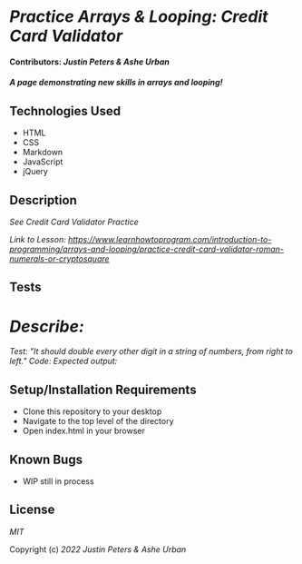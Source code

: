 # _Practice Arrays & Looping: Credit Card Validator_

#### Contributors: _**Justin Peters & Ashe Urban**_

#### _A page demonstrating new skills in arrays and looping!_


## Technologies Used

* HTML
* CSS
* Markdown
* JavaScript
* jQuery

## Description

_See Credit Card Validator Practice_

_Link to Lesson: https://www.learnhowtoprogram.com/introduction-to-programming/arrays-and-looping/practice-credit-card-validator-roman-numerals-or-cryptosquare_

## Tests
# _Describe:_

_Test: "It should double every other digit in a string of numbers, from right to left."_
_Code:_
_Expected output:_ 

## Setup/Installation Requirements

* Clone this repository to your desktop
* Navigate to the top level of the directory
* Open index.html in your browser

## Known Bugs

* WIP still in process

## License

_MIT_

Copyright (c) _2022_ _Justin Peters & Ashe Urban_